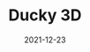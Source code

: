 ---
title: 'Ducky 3D'
link: https://www.youtube.com/channel/UCuNhGhbemBkdflZ1FGJ0lUQ/featured
description: Hi my name is Nathan Duck, i'm a graphic designer and amateur 3D artist. I make Tutorials for beginners. My videos are mainly focused on the abstract and ways to make things visually intriguing
content-type: video
tags: [3D, blender]
date: 2021-12-23
---